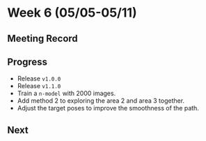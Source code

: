 # Week 6 (05/05-05/11)

## Meeting Record

## Progress

- Release `v1.0.0`
- Release `v1.1.0`
- Train a `n-model` with 2000 images.
- Add method 2 to exploring the area 2 and area 3 together.
- Adjust the target poses to improve the smoothness of the path.

## Next

